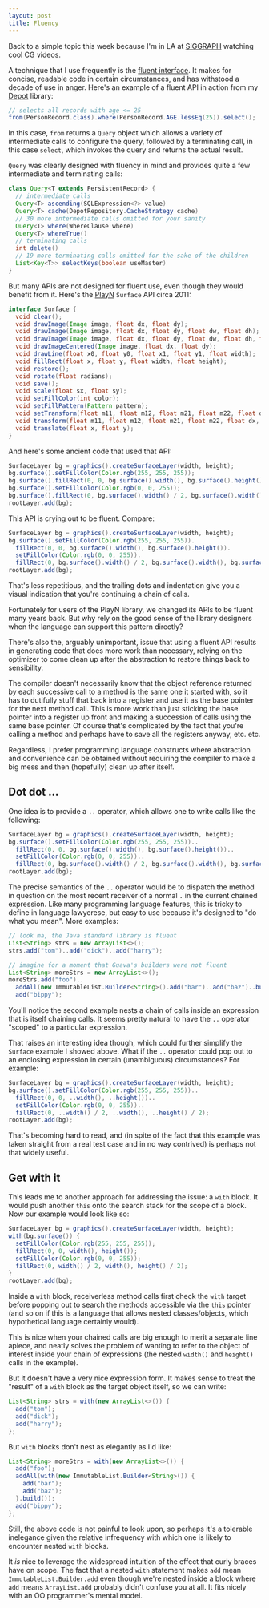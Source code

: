 ```yaml
---
layout: post
title: Fluency
---
```


Back to a simple topic this week because I'm in LA at [SIGGRAPH] watching cool CG videos.

A technique that I use frequently is the [fluent interface]. It makes for concise, readable code in
certain circumstances, and has withstood a decade of use in anger. Here's an example of a fluent
API in action from my [Depot] library:

```java
// selects all records with age <= 25
from(PersonRecord.class).where(PersonRecord.AGE.lessEq(25)).select();
```

In this case, `from` returns a `Query` object which allows a variety of intermediate calls to
configure the query, followed by a terminating call, in this case `select`, which invokes the query
and returns the actual result.

`Query` was clearly designed with fluency in mind and provides quite a few intermediate and
terminating calls:

```java
class Query<T extends PersistentRecord> {
  // intermediate calls
  Query<T> ascending(SQLExpression<?> value)
  Query<T> cache(DepotRepository.CacheStrategy cache)
  // 30 more intermediate calls omitted for your sanity
  Query<T> where(WhereClause where)
  Query<T> whereTrue()
  // terminating calls
  int delete()
  // 19 more terminating calls omitted for the sake of the children
  List<Key<T>> selectKeys(boolean useMaster)
}
```

But many APIs are not designed for fluent use, even though they would benefit from it. Here's the
[PlayN] `Surface` API circa 2011:

```java
interface Surface {
  void clear();
  void drawImage(Image image, float dx, float dy);
  void drawImage(Image image, float dx, float dy, float dw, float dh);
  void drawImage(Image image, float dx, float dy, float dw, float dh, float sx, float sy, float sw, float sh);
  void drawImageCentered(Image image, float dx, float dy);
  void drawLine(float x0, float y0, float x1, float y1, float width);
  void fillRect(float x, float y, float width, float height);
  void restore();
  void rotate(float radians);
  void save();
  void scale(float sx, float sy);
  void setFillColor(int color);
  void setFillPattern(Pattern pattern);
  void setTransform(float m11, float m12, float m21, float m22, float dx, float dy);
  void transform(float m11, float m12, float m21, float m22, float dx, float dy);
  void translate(float x, float y);
}
```

And here's some ancient code that used that API:

```java
SurfaceLayer bg = graphics().createSurfaceLayer(width, height);
bg.surface().setFillColor(Color.rgb(255, 255, 255));
bg.surface().fillRect(0, 0, bg.surface().width(), bg.surface().height());
bg.surface().setFillColor(Color.rgb(0, 0, 255));
bg.surface().fillRect(0, bg.surface().width() / 2, bg.surface().width(), bg.surface().height() / 2);
rootLayer.add(bg);
```

This API is crying out to be fluent. Compare:

```java
SurfaceLayer bg = graphics().createSurfaceLayer(width, height);
bg.surface().setFillColor(Color.rgb(255, 255, 255)).
  fillRect(0, 0, bg.surface().width(), bg.surface().height()).
  setFillColor(Color.rgb(0, 0, 255)).
  fillRect(0, bg.surface().width() / 2, bg.surface().width(), bg.surface().height() / 2);
rootLayer.add(bg);
```

That's less repetitious, and the trailing dots and indentation give you a visual indication that
you're continuing a chain of calls.

Fortunately for users of the PlayN library, we changed its APIs to be fluent many years back. But
why rely on the good sense of the library designers when the language can support this pattern
directly?

There's also the, arguably unimportant, issue that using a fluent API results in generating code
that does more work than necessary, relying on the optimizer to come clean up after the abstraction
to restore things back to sensibility.

The compiler doesn't necessarily know that the object reference returned by each successive call to
a method is the same one it started with, so it has to dutifully stuff that back into a register
and use it as the base pointer for the next method call. This is more work than just sticking the
base pointer into a register up front and making a succession of calls using the same base pointer.
Of course that's complicated by the fact that you're calling a method and perhaps have to save all
the registers anyway, etc. etc.

Regardless, I prefer programming language constructs where abstraction and convenience can be
obtained without requiring the compiler to make a big mess and then (hopefully) clean up after
itself.

## Dot dot ...

One idea is to provide a `..` operator, which allows one to write calls like the following:

```java
SurfaceLayer bg = graphics().createSurfaceLayer(width, height);
bg.surface().setFillColor(Color.rgb(255, 255, 255))..
  fillRect(0, 0, bg.surface().width(), bg.surface().height())..
  setFillColor(Color.rgb(0, 0, 255))..
  fillRect(0, bg.surface().width() / 2, bg.surface().width(), bg.surface().height() / 2);
rootLayer.add(bg);
```

The precise semantics of the `..` operator would be to dispatch the method in question on the most
recent receiver of a normal `.` in the current chained expression. Like many programming language
features, this is tricky to define in language lawyerese, but easy to use because it's designed to
"do what you mean". More examples:

```java
// look ma, the Java standard library is fluent
List<String> strs = new ArrayList<>();
strs.add("tom")..add("dick")..add("harry");

// imagine for a moment that Guava's builders were not fluent
List<String> moreStrs = new ArrayList<>();
moreStrs.add("foo")..
  addAll(new ImmutableList.Builder<String>().add("bar")..add("baz")..build())..
  add("bippy");
```

You'll notice the second example nests a chain of calls inside an expression that is itself
chaining calls. It seems pretty natural to have the `..` operator "scoped" to a particular
expression.

That raises an interesting idea though, which could further simplify the `Surface` example I showed
above. What if the `..` operator could pop out to an enclosing expression in certain (unambiguous)
circumstances? For example:

```java
SurfaceLayer bg = graphics().createSurfaceLayer(width, height);
bg.surface().setFillColor(Color.rgb(255, 255, 255))..
  fillRect(0, 0, ..width(), ..height())..
  setFillColor(Color.rgb(0, 0, 255))..
  fillRect(0, ..width() / 2, ..width(), ..height() / 2);
rootLayer.add(bg);
```

That's becoming hard to read, and (in spite of the fact that this example was taken straight from a
real test case and in no way contrived) is perhaps not that widely useful.

## Get with it

This leads me to another approach for addressing the issue: a `with` block. It would push another
`this` onto the search stack for the scope of a block. Now our example would look like so:

```java
SurfaceLayer bg = graphics().createSurfaceLayer(width, height);
with(bg.surface()) {
  setFillColor(Color.rgb(255, 255, 255));
  fillRect(0, 0, width(), height());
  setFillColor(Color.rgb(0, 0, 255));
  fillRect(0, width() / 2, width(), height() / 2);
}
rootLayer.add(bg);
```

Inside a `with` block, receiverless method calls first check the `with` target before popping out
to search the methods accessible via the `this` pointer (and so on if this is a language that
allows nested classes/objects, which hypothetical language certainly would).

This is nice when your chained calls are big enough to merit a separate line apiece, and neatly
solves the problem of wanting to refer to the object of interest inside your chain of expressions
(the nested `width()` and `height()` calls in the example).

But it doesn't have a very nice expression form. It makes sense to treat the "result" of a `with`
block as the target object itself, so we can write:

```java
List<String> strs = with(new ArrayList<>()) {
  add("tom");
  add("dick");
  add("harry");
};
```

But `with` blocks don't nest as elegantly as I'd like:

```java
List<String> moreStrs = with(new ArrayList<>()) {
  add("foo");
  addAll(with(new ImmutableList.Builder<String>()) {
    add("bar");
    add("baz");
  }.build());
  add("bippy");
};
```

Still, the above code is not painful to look upon, so perhaps it's a tolerable inelegance given the
relative infrequency with which one is likely to encounter nested `with` blocks.

It _is_ nice to leverage the widespread intuition of the effect that curly braces have on scope.
The fact that a nested `with` statement makes `add` mean `ImmutableList.Builder.add` even though
we're nested inside a block where `add` means `ArrayList.add` probably didn't confuse you at all.
It fits nicely with an OO programmer's mental model.

[SIGGRAPH]: http://s2015.siggraph.org/
[fluent interface]: https://en.wikipedia.org/wiki/Fluent_interface
[Depot]: https://github.com/threerings/depot/
[PlayN]: http://playn.io/
